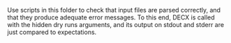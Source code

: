 Use scripts in this folder to check that input files are parsed correctly,
and that they produce adequate error messages.
To this end, DECX is called with the hidden dry runs arguments,
and its output on stdout and stderr are just compared to expectations.
